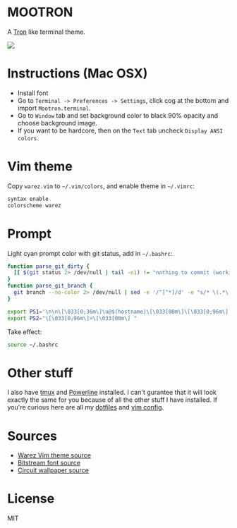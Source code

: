 # MOOTRON

A [Tron](http://en.wikipedia.org/wiki/Tron:_Legacy) like terminal theme.

![](https://github.com/miguelmota/mootron/blob/master/screenshot.png)

# Instructions (Mac OSX)

- Install font
- Go to `Terminal -> Preferences -> Settings`, click cog at the bottom and import `Mootron.terminal`.
- Go to `Window` tab and set background color to black 90% opacity and choose background image.
- If you want to be hardcore, then on the `Text` tab uncheck `Display ANSI colors`.

# Vim theme

Copy `warez.vim` to `~/.vim/colors`, and enable theme in `~/.vimrc`:

```bash
syntax enable
colorscheme warez
```

# Prompt

Light cyan prompt color with git status, add in `~/.bashrc`:

```bash
function parse_git_dirty {
  [[ $(git status 2> /dev/null | tail -n1) != "nothing to commit (working directory clean)" ]] && echo "*"
}
function parse_git_branch {
  git branch --no-color 2> /dev/null | sed -e '/^[^*]/d' -e "s/* \(.*\)/[\1$(parse_git_dirty)]/"
}

export PS1='\n\n\[\033[0;36m\]\u@$(hostname)\[\033[00m\]\[\033[0;96m\] : \w\[\033[00m\] \[\033[00;96m\]$(parse_git_branch)\n\[\033[00;96m\]\$\[\033[00m\] '
export PS2="\[\033[0;96m\]>\[\033[00m\] "
```

Take effect:

```bash
source ~/.bashrc
```

# Other stuff

I also have [tmux](http://tmux.sourceforge.net/) and [Powerline](https://github.com/Lokaltog/powerline) installed. I can't gurantee that it will look exactly the same for you because of all the other stuff I have installed. If you're curious here are all my [dotfiles](https://github.com/miguelmota/dotfiles) and [vim config](https://github.com/miguelmota/dotvim).

# Sources

- [Warez Vim theme source](https://github.com/vim-scripts/warez-colorscheme/blob/master/colors/warez.vim)
- [Bitstream font source](http://www.dafont.com/bitstream-vera-mono.font)
- [Circuit wallpaper source](http://wallpaperswide.com/circuit_board_art-wallpapers.html)

# License

MIT
